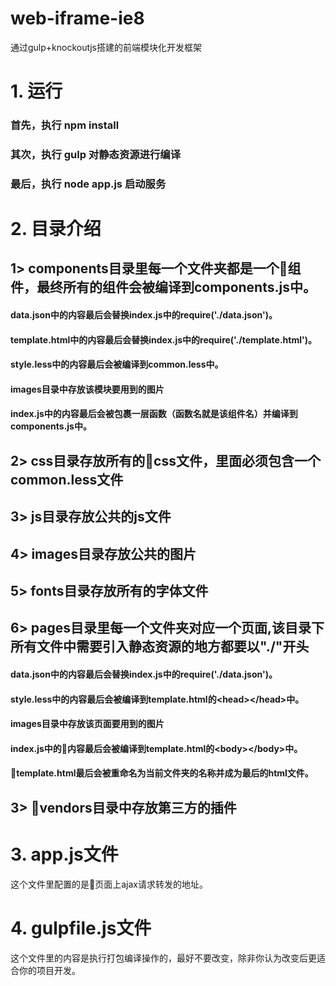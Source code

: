 # web-iframe-ie8
通过gulp+knockoutjs搭建的前端模块化开发框架

# 1. 运行
### 首先，执行 npm install 
### 其次，执行 gulp 对静态资源进行编译
### 最后，执行 node app.js 启动服务

# 2. 目录介绍
## 1> components目录里每一个文件夹都是一个组件，最终所有的组件会被编译到components.js中。
#### data.json中的内容最后会替换index.js中的require('./data.json')。
#### template.html中的内容最后会替换index.js中的require('./template.html')。
#### style.less中的内容最后会被编译到common.less中。
#### images目录中存放该模块要用到的图片
#### index.js中的内容最后会被包裹一层函数（函数名就是该组件名）并编译到components.js中。

## 2> css目录存放所有的css文件，里面必须包含一个common.less文件
## 3> js目录存放公共的js文件
## 4> images目录存放公共的图片
## 5> fonts目录存放所有的字体文件
## 6> pages目录里每一个文件夹对应一个页面,该目录下所有文件中需要引入静态资源的地方都要以"./"开头
#### data.json中的内容最后会替换index.js中的require('./data.json')。
#### style.less中的内容最后会被编译到template.html的\<head>\</head>中。
#### images目录中存放该页面要用到的图片
#### index.js中的内容最后会被编译到template.html的\<body>\</body>中。
#### template.html最后会被重命名为当前文件夹的名称并成为最后的html文件。

## 3> vendors目录中存放第三方的插件

# 3. app.js文件
这个文件里配置的是页面上ajax请求转发的地址。

# 4. gulpfile.js文件
这个文件里的内容是执行打包编译操作的，最好不要改变，除非你认为改变后更适合你的项目开发。
